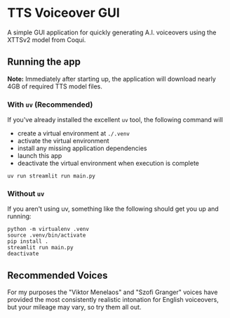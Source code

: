# TTS Voiceover GUI

A simple GUI application for quickly generating A.I. voiceovers using the XTTSv2
model from Coqui.

## Running the app

**Note:** Immediately after starting up, the application will download nearly
4GB of required TTS model files.

### With `uv` (Recommended)

If you've already installed the excellent `uv` tool, the following command will
* create a virtual environment at `./.venv`
* activate the virtual environment
* install any missing application dependencies
* launch this app
* deactivate the virtual environment when execution is complete

```
uv run streamlit run main.py
```

### Without `uv`

If you aren't using uv, something like the following should get you up and
running:

```
python -m virtualenv .venv
source .venv/bin/activate
pip install .
streamlit run main.py
deactivate
```

## Recommended Voices

For my purposes the "Viktor Menelaos" and "Szofi Granger" voices have provided
the most consistently realistic intonation for English voiceovers, but your
mileage may vary, so try them all out.
